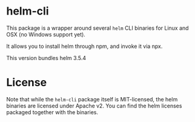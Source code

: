 
# helm-cli

This package is a wrapper around several `helm` CLI binaries for Linux and OSX (no Windows support yet).

It allows you to install helm through npm, and invoke it via npx. 

This version bundles helm 3.5.4

# License

Note that while the `helm-cli` package itself is MIT-licensed, the helm binaries are licensed under Apache v2.  You can find the helm licenses packaged together with the binaries.